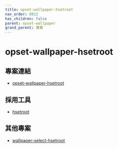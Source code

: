 ```yaml
---
title: opset-wallpaper-hsetroot
nav_order: 8012
has_children: false
parent: opset-wallpaper
grand_parent: 專案
---
```


# opset-wallpaper-hsetroot


## 專案連結

* [opset-wallpaper-hsetroot](https://github.com/samwhelp/note-about-wallpaper/tree/gh-pages/_demo/project/opset-wallpaper/opset-wallpaper-hsetroot)


## 採用工具

* [hsetroot](https://github.com/himdel/hsetroot)


## 其他專案

* [wallpaper-select-hsetroot](https://samwhelp.github.io/note-about-fzf/read/project/wallpaper-select/wallpaper-select-hsetroot.html)
